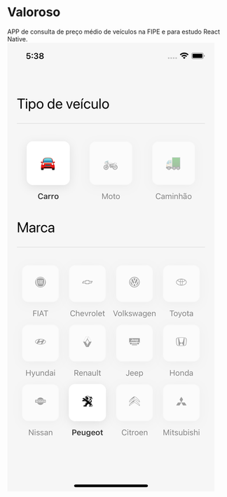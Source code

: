 # Valoroso
APP de consulta de preço médio de veículos na FIPE e para estudo React Native.
![](docs/valoroso.png)
